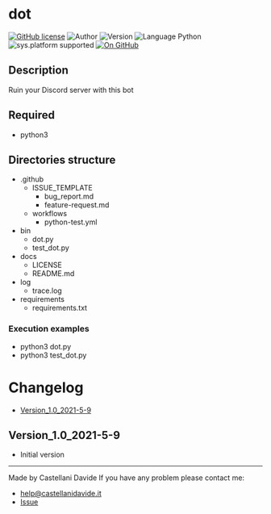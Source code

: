# dot
[![GitHub license](https://img.shields.io/badge/license-GNU-green?style=flat)](https://github.com/CastellaniDavide/cpp-dot/blob/master/LICENSE) ![Author](https://img.shields.io/badge/author-Castellani%20Davide-green?style=flat) ![Version](https://img.shields.io/badge/version-v1.0-blue?style=flat) ![Language Python](https://img.shields.io/badge/language-Python-yellowgreen?style=flat) ![sys.platform supported](https://img.shields.io/badge/OS%20platform%20supported-Linux,%20Windows%20&%20Mac%20OS-blue?style=flat) [![On GitHub](https://img.shields.io/badge/on%20GitHub-True-green?style=flat&logo=github)](https://github.com/CastellaniDavide/dot)

## Description
Ruin your Discord server with this bot

## Required
 - python3
 
## Directories structure
 - .github
   - ISSUE_TEMPLATE
     - bug_report.md
     - feature-request.md
   - workflows
     - python-test.yml
 - bin
   - dot.py
   - test_dot.py
 - docs
   - LICENSE
   - README.md
 - log
   - trace.log
 - requirements
   - requirements.txt
   
### Execution examples
 - python3 dot.py
 - python3 test_dot.py

# Changelog
 - [Version_1.0_2021-5-9](#Version_10_2021-5-9)

## Version_1.0_2021-5-9
 - Initial version

---
Made by Castellani Davide 
If you have any problem please contact me:
- help@castellanidavide.it
- [Issue](https://github.com/CastellaniDavide/dot/issues)

